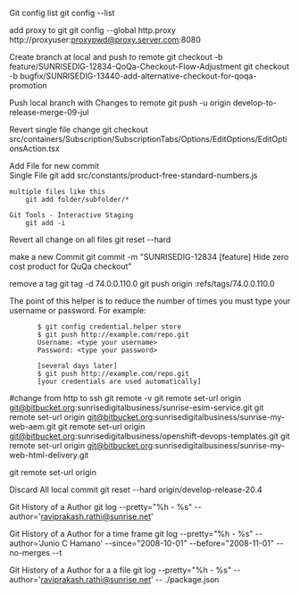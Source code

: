 
Git config list
git config --list

add proxy to git
git config --global http.proxy http://proxyuser:proxypwd@proxy.server.com:8080

Create branch at local and push to remote
    git checkout -b feature/SUNRISEDIG-12834-QoQa-Checkout-Flow-Adjustment
    git checkout -b bugfix/SUNRISEDIG-13440-add-alternative-checkout-for-qoqa-promotion

Push local branch with Changes to remote
    git push -u origin develop-to-release-merge-09-jul
    
    
Revert single file change
    git checkout src/containers/Subscription/SubscriptionTabs/Options/EditOptions/EditOptionsAction.tsx

Add File for new commit    
    Single File
        git add src/constants/product-free-standard-numbers.js

    multiple files like this
        git add folder/subfolder/*
        
    Git Tools - Interactive Staging
        git add -i

Revert all change on all files
git reset --hard
    
    
make a new Commit
    git commit -m "SUNRISEDIG-12834 [feature] Hide zero cost product for QuQa checkout"
    
remove a tag
    git tag -d 74.0.0.110.0
    git push origin :refs/tags/74.0.0.110.0


The point of this helper is to reduce the number of times you must type your username or
       password. For example:

           $ git config credential.helper store
           $ git push http://example.com/repo.git
           Username: <type your username>
           Password: <type your password>

           [several days later]
           $ git push http://example.com/repo.git
           [your credentials are used automatically]


#change from http to ssh
git remote -v
git remote set-url origin git@bitbucket.org:sunrisedigitalbusiness/sunrise-esim-service.git
git remote set-url origin git@bitbucket.org:sunrisedigitalbusiness/sunrise-my-web-aem.git
git remote set-url origin git@bitbucket.org:sunrisedigitalbusiness/openshift-devops-templates.git
git remote set-url origin git@bitbucket.org:sunrisedigitalbusiness/sunrise-my-web-html-delivery.git

git remote set-url origin 


Discard All local commit
	git reset --hard origin/develop-release-20.4


Git History of a Author
git log --pretty="%h - %s" --author='raviprakash.rathi@sunrise.net'

Git History of a Author for a time frame
git log --pretty="%h - %s" --author='Junio C Hamano' --since="2008-10-01" --before="2008-11-01" --no-merges --t

Git History of a Author for a a file
git log --pretty="%h - %s" --author='raviprakash.rathi@sunrise.net' -- ./package.json






